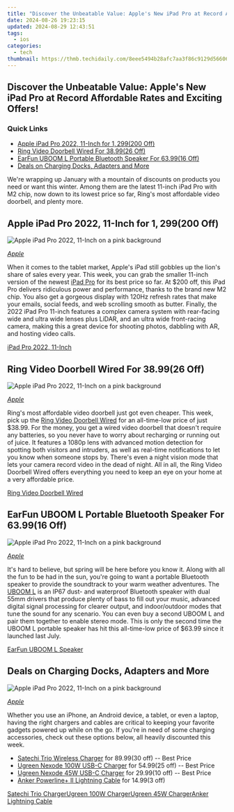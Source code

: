 ```yaml
---
title: "Discover the Unbeatable Value: Apple's New iPad Pro at Record Affordable Rates and Exciting Offers!"
date: 2024-08-26 19:23:15
updated: 2024-08-29 12:43:51
tags:
  - ios
categories:
  - tech
thumbnail: https://thmb.techidaily.com/8eee5494b28afc7aa3f86c9129d566065bf2c03daf39ea12e0a8a3e03f2e1950.jpg
---
```


## Discover the Unbeatable Value: Apple's New iPad Pro at Record Affordable Rates and Exciting Offers!

### Quick Links

* [Apple iPad Pro 2022, 11-Inch for $1,299 ($200 Off)](https://www.howtogeek.com/867637/apples-newest-ipad-pro-hits-all-time-low-price-plus-more/#apple-ipad-pro-2022-11-inch-for-1-299-200-off)
* [Ring Video Doorbell Wired For $38.99 ($26 Off)](https://www.howtogeek.com/867637/apples-newest-ipad-pro-hits-all-time-low-price-plus-more/#ring-video-doorbell-wired-for-38-99-26-off)
* [EarFun UBOOM L Portable Bluetooth Speaker For $63.99 ($16 Off)](https://www.howtogeek.com/867637/apples-newest-ipad-pro-hits-all-time-low-price-plus-more/#earfun-uboom-l-portable-bluetooth-speaker-for-63-99-16-off)
* [Deals on Charging Docks, Adapters and More](https://facebook-video-share.techidaily.com/updated-the-ultimate-bridal-collection-premium-wedding-cinematography-on-youtube-and-vimeo/)

 We're wrapping up January with a mountain of discounts on products you need or want this winter. Among them are the latest 11-inch iPad Pro with M2 chip, now down to its lowest price so far, Ring's most affordable video doorbell, and plenty more.

##  Apple iPad Pro 2022, 11-Inch for $1,299 ($200 Off)

![Apple iPad Pro 2022, 11-Inch on a pink background](https://static1.howtogeekimages.com/wordpress/wp-content/uploads/2023/01/HTG-Deals-01.25.23-iPad-Pro-2022.png) 

_[Apple](https://www.amazon.com/dp/B0BJLF8XC2)_

 When it comes to the tablet market, Apple's iPad still gobbles up the lion's share of sales every year. This week, you can grab the smaller 11-inch version of the newest [iPad Pro](https://www.amazon.com/dp/B0BJLF8XC2?tag=htg-v2-lrrf772-20&ascsubtag=UUhtgUeUpU202853&asc%5Frefurl=https%3A%2F%2Fwww.howtogeek.com%2F867637%2Fapples-newest-ipad-pro-hits-all-time-low-price-plus-more%2F&asc%5Fcampaign=Short-Term) for its best price so far. At $200 off, this iPad Pro delivers ridiculous power and performance, thanks to the brand new M2 chip. You also get a gorgeous display with 120Hz refresh rates that make your emails, social feeds, and web scrolling smooth as butter. Finally, the 2022 iPad Pro 11-inch features a complex camera system with rear-facing wide and ultra wide lenses plus LiDAR, and an ultra wide front-racing camera, making this a great device for shooting photos, dabbling with AR, and hosting video calls.

[iPad Pro 2022, 11-Inch](https://www.amazon.com/dp/B0BJLF8XC2?tag=htg-v2-lrrf772-20&ascsubtag=UUhtgUeUpU202853&asc%5Frefurl=https%3A%2F%2Fwww.howtogeek.com%2F867637%2Fapples-newest-ipad-pro-hits-all-time-low-price-plus-more%2F&asc%5Fcampaign=Short-Term) 

##  Ring Video Doorbell Wired For $38.99 ($26 Off)

![Apple iPad Pro 2022, 11-Inch on a pink background](https://static1.howtogeekimages.com/wordpress/wp-content/uploads/2023/01/HTG-Deals-01.25.23-iPad-Pro-2022.png) 

_[Apple](https://www.amazon.com/dp/B0BJLF8XC2)_

 Ring's most affordable video doorbell just got even cheaper. This week, pick up the [Ring Video Doorbell Wired](https://shop-links.co/link/?exclusive=1&publisher_slug=itechdaily19598&url=https%3A%2F%2Fwww.bestbuy.com%2Fsite%2Fring-wi-fi-video-doorbell-wired-black%2F6450309.p%3FskuId%3D6450309) for an all-time-low price of just $38.99\. For the money, you get a wired video doorbell that doesn't require any batteries, so you never have to worry about recharging or running out of juice. It features a 1080p lens with advanced motion detection for spotting both visitors and intruders, as well as real-time notifications to let you know when someone stops by. There's even a night vision mode that lets your camera record video in the dead of night. All in all, the Ring Video Doorbell Wired offers everything you need to keep an eye on your home at a very affordable price.

[Ring Video Doorbell Wired](https://shop-links.co/link/?exclusive=1&publisher_slug=itechdaily19598&url=https%3A%2F%2Fwww.bestbuy.com%2Fsite%2Fring-wi-fi-video-doorbell-wired-black%2F6450309.p%3FskuId%3D6450309) 

##  EarFun UBOOM L Portable Bluetooth Speaker For $63.99 ($16 Off)

![Apple iPad Pro 2022, 11-Inch on a pink background](https://static1.howtogeekimages.com/wordpress/wp-content/uploads/2023/01/HTG-Deals-01.25.23-iPad-Pro-2022.png) 

_[Apple](https://www.amazon.com/dp/B0BJLF8XC2)_

 It's hard to believe, but spring will be here before you know it. Along with all the fun to be had in the sun, you're going to want a portable Bluetooth speaker to provide the soundtrack to your warm weather adventures. The [UBOOM L](https://www.amazon.com/dp/B0B1PJ5SQ7?tag=htg-v2-lrrf772-20&ascsubtag=UUhtgUeUpU202853&asc%5Frefurl=https%3A%2F%2Fwww.howtogeek.com%2F867637%2Fapples-newest-ipad-pro-hits-all-time-low-price-plus-more%2F&asc%5Fcampaign=Short-Term) is an IP67 dust- and waterproof Bluetooth speaker with dual 55mm drivers that produce plenty of bass to fill out your music, advanced digital signal processing for clearer output, and indoor/outdoor modes that tune the sound for any scenario. You can even buy a second UBOOM L and pair them together to enable stereo mode. This is only the second time the UBOOM L portable speaker has hit this all-time-low price of $63.99 since it launched last July.

[EarFun UBOOM L Speaker](https://www.amazon.com/dp/B0B1PJ5SQ7?tag=htg-v2-lrrf772-20&ascsubtag=UUhtgUeUpU202853&asc%5Frefurl=https%3A%2F%2Fwww.howtogeek.com%2F867637%2Fapples-newest-ipad-pro-hits-all-time-low-price-plus-more%2F&asc%5Fcampaign=Short-Term) 

##  Deals on Charging Docks, Adapters and More

![Apple iPad Pro 2022, 11-Inch on a pink background](https://static1.howtogeekimages.com/wordpress/wp-content/uploads/2023/01/HTG-Deals-01.25.23-iPad-Pro-2022.png) 

_[Apple](https://www.amazon.com/dp/B0BJLF8XC2)_

 Whether you use an iPhone, an Android device, a tablet, or even a laptop, having the right chargers and cables are critical to keeping your favorite gadgets powered up while on the go. If you're in need of some charging accessories, check out these options below, all heavily discounted this week.

* [Satechi Trio Wireless Charger](https://www.amazon.com/dp/B082TS7YDX?tag=htg-v2-lrrf772-20&ascsubtag=UUhtgUeUpU202853&asc%5Frefurl=https%3A%2F%2Fwww.howtogeek.com%2F867637%2Fapples-newest-ipad-pro-hits-all-time-low-price-plus-more%2F&asc%5Fcampaign=Short-Term) for $89.99 ($30 off) -- Best Price
* [Ugreen Nexode 100W USB-C Charger](https://www.amazon.com/dp/B091Z6JNX4?tag=htg-v2-lrrf772-20&ascsubtag=UUhtgUeUpU202853&asc%5Frefurl=https%3A%2F%2Fwww.howtogeek.com%2F867637%2Fapples-newest-ipad-pro-hits-all-time-low-price-plus-more%2F&asc%5Fcampaign=Short-Term) for $54.99 ($25 off) -- Best Price
* [Ugreen Nexode 45W USB-C Charger](https://www.amazon.com/dp/B0B38TWKVR?tag=htg-v2-lrrf772-20&ascsubtag=UUhtgUeUpU202853&asc%5Frefurl=https%3A%2F%2Fwww.howtogeek.com%2F867637%2Fapples-newest-ipad-pro-hits-all-time-low-price-plus-more%2F&asc%5Fcampaign=Short-Term) for $29.99 ($10 off) -- Best Price
* [Anker Powerline+ II Lightning Cable](https://www.amazon.com/dp/B072JXXVP3?tag=htg-v2-lrrf772-20&ascsubtag=UUhtgUeUpU202853&asc%5Frefurl=https%3A%2F%2Fwww.howtogeek.com%2F867637%2Fapples-newest-ipad-pro-hits-all-time-low-price-plus-more%2F&asc%5Fcampaign=Short-Term) for $14.99 ($3 off)

[Satechi Trio Charger](https://www.amazon.com/dp/B082TS7YDX?tag=htg-v2-lrrf772-20&ascsubtag=UUhtgUeUpU202853&asc%5Frefurl=https%3A%2F%2Fwww.howtogeek.com%2F867637%2Fapples-newest-ipad-pro-hits-all-time-low-price-plus-more%2F&asc%5Fcampaign=Short-Term)[Ugreen 100W Charger](https://www.amazon.com/dp/B091Z6JNX4?tag=htg-v2-lrrf772-20&ascsubtag=UUhtgUeUpU202853&asc%5Frefurl=https%3A%2F%2Fwww.howtogeek.com%2F867637%2Fapples-newest-ipad-pro-hits-all-time-low-price-plus-more%2F&asc%5Fcampaign=Short-Term)[Ugreen 45W Charger](https://www.amazon.com/dp/B0B38TWKVR?tag=htg-v2-lrrf772-20&ascsubtag=UUhtgUeUpU202853&asc%5Frefurl=https%3A%2F%2Fwww.howtogeek.com%2F867637%2Fapples-newest-ipad-pro-hits-all-time-low-price-plus-more%2F&asc%5Fcampaign=Short-Term)[Anker Lightning Cable](https://www.amazon.com/dp/B072JXXVP3?tag=htg-v2-lrrf772-20&ascsubtag=UUhtgUeUpU202853&asc%5Frefurl=https%3A%2F%2Fwww.howtogeek.com%2F867637%2Fapples-newest-ipad-pro-hits-all-time-low-price-plus-more%2F&asc%5Fcampaign=Short-Term)

<ins class="adsbygoogle"
     style="display:block"
     data-ad-format="autorelaxed"
     data-ad-client="ca-pub-7571918770474297"
     data-ad-slot="1223367746"></ins>



<ins class="adsbygoogle"
     style="display:block"
     data-ad-client="ca-pub-7571918770474297"
     data-ad-slot="8358498916"
     data-ad-format="auto"
     data-full-width-responsive="true"></ins>
